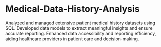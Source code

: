 # Medical-Data-History-Analysis
Analyzed and managed extensive patient medical history datasets using SQL. Developed data models to extract meaningful insights and ensure accurate reporting. Enhanced data accessibility and reporting efficiency, aiding healthcare providers in patient care and decision-making.
